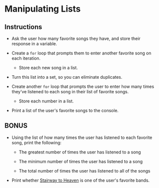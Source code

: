 # Manipulating Lists

## Instructions

* Ask the user how many favorite songs they have, and store their response in a variable.

* Create a `for` loop that prompts them to enter another favorite song on each iteration.

  * Store each new song in a list.

* Turn this list into a set, so you can eliminate duplicates.

* Create another `for` loop that prompts the user to enter how many times they've listened to each song in their list of favorite songs.

  * Store each number in a list.

* Print a list of the user's favorite songs to the console.

## BONUS

* Using the list of how many times the user has listened to each favorite song, print the following:

  * The greatest number of times the user has listened to a song

  * The minimum number of times the user has listened to a song

  * The total number of times the user has listened to all of the songs

* Print whether [Stairway to Heaven](https://www.youtube.com/watch?v=IS6n2Hx9Ykk) is one of the user's favorite bands.
